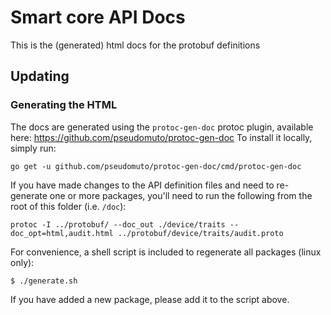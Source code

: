 # Smart core API Docs
This is the (generated) html docs for the protobuf definitions

## Updating

### Generating the HTML
The docs are generated using the `protoc-gen-doc` protoc plugin, available here: 
https://github.com/pseudomuto/protoc-gen-doc  To install it locally, simply run:
```shell script
go get -u github.com/pseudomuto/protoc-gen-doc/cmd/protoc-gen-doc
```

If you have made changes to the API definition files and need to re-generate one or more packages, you'll need to run
the following from the root of this folder (i.e. `/doc`):
```shell script
protoc -I ../protobuf/ --doc_out ./device/traits --doc_opt=html,audit.html ../protobuf/device/traits/audit.proto
```

For convenience, a shell script is included to regenerate all packages (linux only):
```shell script
$ ./generate.sh
```

If you have added a new package, please add it to the script above.
